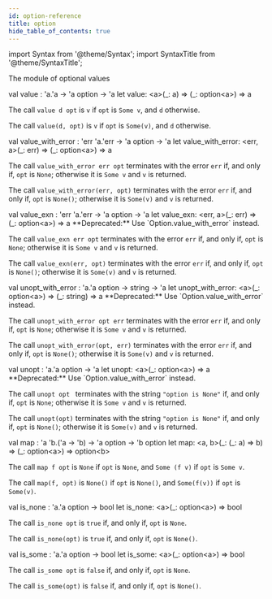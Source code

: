 ```yaml
---
id: option-reference
title: option
hide_table_of_contents: true
---
```

import Syntax from '@theme/Syntax';
import SyntaxTitle from '@theme/SyntaxTitle';


The module of optional values


<SyntaxTitle syntax="cameligo">
val value : &#39;a.&#39;a -&gt; &#39;a option -&gt; &#39;a
</SyntaxTitle>
<SyntaxTitle syntax="jsligo">
let value: &lt;a&gt;(&#95;: a) =&gt; (&#95;: option&lt;a&gt;) =&gt; a
</SyntaxTitle>
<Syntax syntax="cameligo">

The call `value d opt` is `v` if `opt` is `Some v`, and `d`
    otherwise.

</Syntax>

<Syntax syntax="jsligo">

The call `value(d, opt)` is `v` if `opt` is `Some(v)`, and `d`
    otherwise.

</Syntax>


<SyntaxTitle syntax="cameligo">
val value&#95;with&#95;error : &#39;err &#39;a.&#39;err -&gt; &#39;a option -&gt; &#39;a
</SyntaxTitle>
<SyntaxTitle syntax="jsligo">
let value&#95;with&#95;error: &lt;err, a&gt;(&#95;: err) =&gt; (&#95;: option&lt;a&gt;) =&gt; a
</SyntaxTitle>
<Syntax syntax="cameligo">

The call `value_with_error err opt` terminates with the error
    `err` if, and only if, `opt` is `None`; otherwise it is `Some v`
    and `v` is returned.

</Syntax>

<Syntax syntax="jsligo">

The call `value_with_error(err, opt)` terminates with the error
    `err` if, and only if, `opt` is `None()`; otherwise it is `Some(v)`
    and `v` is returned.

</Syntax>


<SyntaxTitle syntax="cameligo">
val value&#95;exn : &#39;err &#39;a.&#39;err -&gt; &#39;a option -&gt; &#39;a
</SyntaxTitle>
<SyntaxTitle syntax="jsligo">
let value&#95;exn: &lt;err, a&gt;(&#95;: err) =&gt; (&#95;: option&lt;a&gt;) =&gt; a
</SyntaxTitle>
**Deprecated:** Use `Option.value_with_error` instead.

<Syntax syntax="cameligo">

The call `value_exn err opt` terminates with the error `err` if,
    and only if, `opt` is `None`; otherwise it is `Some v` and `v` is
    returned.

</Syntax>

<Syntax syntax="jsligo">

The call `value_exn(err, opt)` terminates with the error `err` if,
    and only if, `opt` is `None()`; otherwise it is `Some(v)` and `v` is
    returned.

</Syntax>


<SyntaxTitle syntax="cameligo">
val unopt&#95;with&#95;error : &#39;a.&#39;a option -&gt; string -&gt; &#39;a
</SyntaxTitle>
<SyntaxTitle syntax="jsligo">
let unopt&#95;with&#95;error: &lt;a&gt;(&#95;: option&lt;a&gt;) =&gt; (&#95;: string) =&gt; a
</SyntaxTitle>
**Deprecated:** Use `Option.value_with_error` instead.

<Syntax syntax="cameligo">

The call `unopt_with_error opt err` terminates with the error
    `err` if, and only if, `opt` is `None`; otherwise it is `Some v`
    and `v` is returned.

</Syntax>

<Syntax syntax="jsligo">

The call `unopt_with_error(opt, err)` terminates with the error
    `err` if, and only if, `opt` is `None()`; otherwise it is
    `Some(v)` and `v` is returned.

</Syntax>


<SyntaxTitle syntax="cameligo">
val unopt : &#39;a.&#39;a option -&gt; &#39;a
</SyntaxTitle>
<SyntaxTitle syntax="jsligo">
let unopt: &lt;a&gt;(&#95;: option&lt;a&gt;) =&gt; a
</SyntaxTitle>
**Deprecated:** Use `Option.value_with_error` instead.

<Syntax syntax="cameligo">

The call `unopt opt ` terminates with the string
    `"option is None"` if, and only if, `opt` is `None`; otherwise it is
    `Some v` and `v` is returned.

</Syntax>

<Syntax syntax="jsligo">

The call `unopt(opt)` terminates with the string
    `"option is None"` if, and only if, `opt` is `None()`; otherwise it is
    `Some(v)` and `v` is returned.

</Syntax>


<SyntaxTitle syntax="cameligo">
val map : &#39;a &#39;b.(&#39;a -&gt; &#39;b) -&gt; &#39;a option -&gt; &#39;b option
</SyntaxTitle>
<SyntaxTitle syntax="jsligo">
let map: &lt;a, b&gt;(&#95;: (&#95;: a) =&gt; b) =&gt; (&#95;: option&lt;a&gt;) =&gt; option&lt;b&gt;
</SyntaxTitle>
<Syntax syntax="cameligo">

The call `map f opt` is `None` if `opt` is `None`, and
    `Some (f v)` if `opt` is `Some v`.

</Syntax>

<Syntax syntax="jsligo">

The call `map(f, opt)` is `None()` if `opt` is `None()`, and
    `Some(f(v))` if `opt` is `Some(v)`.

</Syntax>


<SyntaxTitle syntax="cameligo">
val is&#95;none : &#39;a.&#39;a option -&gt; bool
</SyntaxTitle>
<SyntaxTitle syntax="jsligo">
let is&#95;none: &lt;a&gt;(&#95;: option&lt;a&gt;) =&gt; bool
</SyntaxTitle>
<Syntax syntax="cameligo">

The call `is_none opt` is `true` if, and only if, `opt` is
    `None`.

</Syntax>

<Syntax syntax="jsligo">

The call `is_none(opt)` is `true` if, and only if, `opt` is
    `None()`.

</Syntax>


<SyntaxTitle syntax="cameligo">
val is&#95;some : &#39;a.&#39;a option -&gt; bool
</SyntaxTitle>
<SyntaxTitle syntax="jsligo">
let is&#95;some: &lt;a&gt;(&#95;: option&lt;a&gt;) =&gt; bool
</SyntaxTitle>
<Syntax syntax="cameligo">

The call `is_some opt` is `false` if, and only if, `opt` is
    `None`.

</Syntax>

<Syntax syntax="jsligo">

The call `is_some(opt)` is `false` if, and only if, `opt` is
    `None()`.

</Syntax>
